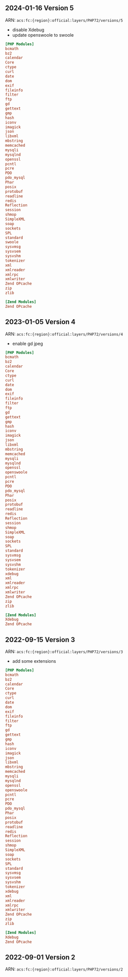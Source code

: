 ## 2024-01-16 Version 5

ARN: `acs:fc:{region}:official:layers/PHP72/versions/5`

- disable Xdebug
- update openswoole to swoole

```ini
[PHP Modules]
bcmath
bz2
calendar
Core
ctype
curl
date
dom
exif
fileinfo
filter
ftp
gd
gettext
gmp
hash
iconv
imagick
json
libxml
mbstring
memcached
mysqli
mysqlnd
openssl
pcntl
pcre
PDO
pdo_mysql
Phar
posix
protobuf
readline
redis
Reflection
session
shmop
SimpleXML
soap
sockets
SPL
standard
swoole
sysvmsg
sysvsem
sysvshm
tokenizer
xml
xmlreader
xmlrpc
xmlwriter
Zend OPcache
zip
zlib

[Zend Modules]
Zend OPcache
```

## 2023-01-05 Version 4

ARN: `acs:fc:{region}:official:layers/PHP72/versions/4`

- enable gd jpeg

```ini
[PHP Modules]
bcmath
bz2
calendar
Core
ctype
curl
date
dom
exif
fileinfo
filter
ftp
gd
gettext
gmp
hash
iconv
imagick
json
libxml
mbstring
memcached
mysqli
mysqlnd
openssl
openswoole
pcntl
pcre
PDO
pdo_mysql
Phar
posix
protobuf
readline
redis
Reflection
session
shmop
SimpleXML
soap
sockets
SPL
standard
sysvmsg
sysvsem
sysvshm
tokenizer
xdebug
xml
xmlreader
xmlrpc
xmlwriter
Zend OPcache
zip
zlib

[Zend Modules]
Xdebug
Zend OPcache
```

## 2022-09-15 Version 3

ARN: `acs:fc:{region}:official:layers/PHP72/versions/3`

- add some extensions

```ini
[PHP Modules]
bcmath
bz2
calendar
Core
ctype
curl
date
dom
exif
fileinfo
filter
ftp
gd
gettext
gmp
hash
iconv
imagick
json
libxml
mbstring
memcached
mysqli
mysqlnd
openssl
openswoole
pcntl
pcre
PDO
pdo_mysql
Phar
posix
protobuf
readline
redis
Reflection
session
shmop
SimpleXML
soap
sockets
SPL
standard
sysvmsg
sysvsem
sysvshm
tokenizer
xdebug
xml
xmlreader
xmlrpc
xmlwriter
Zend OPcache
zip
zlib

[Zend Modules]
Xdebug
Zend OPcache
```

## 2022-09-01 Version 2

ARN: `acs:fc:{region}:official:layers/PHP72/versions/2`
